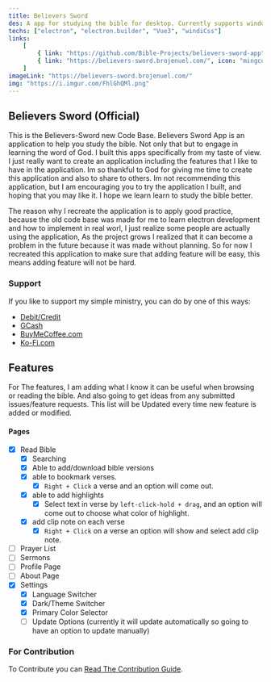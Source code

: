 ```yaml
---
title: Believers Sword
des: A app for studying the bible for desktop. Currently supports windows only.
techs: ["electron", "electron.builder", "Vue3", "windiCss"]
links:
    [
        { link: "https://github.com/Bible-Projects/believers-sword-app", icon: "ant-design:github-filled", tooltip: "Open in Github" },
        { link: "https://believers-sword.brojenuel.com/", icon: "mingcute:external-link-line", tooltip: "Open Link" },
    ]
imageLink: "https://believers-sword.brojenuel.com/"
img: "https://i.imgur.com/FhlGhQMl.png"
---
```


## Believers Sword (Official)

This is the Believers-Sword new Code Base. Believers Sword App is an application to help you study the bible. Not only that but to engage in learning the word of God. I built this apps specifically from my taste of view. I just really want to create an application including the features that I like to have in the application. Im so thankful to God for giving me time to create this application and also to share to others. Im not recommending this application, but I am encouraging you to try the application I built, and hoping that you may like it. I hope we learn learn to study the bible better.

The reason why I recreate the application is to apply good practice, because the old code base was made for me to learn electron development and how to implement in real worl, I just realize some people are actually using the application, As the project grows I realized that it can become a problem in the future because it was made without planning. So for now I recreated this application to make sure that adding feature will be easy, this means adding feature will not be hard.

### Support

If you like to support my simple ministry, you can do by one of this ways:

-   [Debit/Credit](https://www.paypal.com/donate?hosted_button_id=DCZYF7KWPUVB4)
-   [GCash](https://i.ibb.co/kJGg32y/GCash-My-QR-06102021230745.png)
-   [BuyMeCoffee.com](https://www.buymeacoffee.com/BroJenuel)
-   [Ko-Fi.com](https://ko-fi.com/brojenuel)

## Features

For The features, I am adding what I know it can be useful when browsing or reading the bible. And also going to get ideas from any submitted issues/feature requests. This list will be Updated every time new feature is added or modified.

#### Pages

-   [x] Read Bible
    -   [x] Searching
    -   [x] Able to add/download bible versions
    -   [x] able to bookmark verses.
        -   [x] `Right + Click` a verse and an option will come out.
    -   [x] able to add highlights
        -   [x] Select text in verse by `left-click-hold + drag`, and an option will come out to choose what color of highlight.
    -   [x] add clip note on each verse
        -   [x] `Right + Click` on a verse an option will show and select add clip note.
-   [ ] Prayer List
-   [ ] Sermons
-   [ ] Profile Page
-   [ ] About Page
-   [x] Settings
    -   [x] Language Switcher
    -   [x] Dark/Theme Switcher
    -   [x] Primary Color Selector
    -   [ ] Update Options (currently it will update automatically so going to have an option to update manually)

### For Contribution

To Contribute you can [Read The Contribution Guide](https://github.com/Bible-Projects/believers-sword-next/wiki/Contributing).
